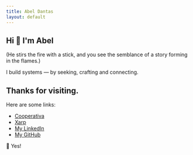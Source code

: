 ```yaml
---
title: Abel Dantas
layout: default
---
```


## Hi 🌿 I'm Abel

<!-- (He throws a ball at you with a wink, and you catch it effortlessly.) -->
(He stirs the fire with a stick, and you see the semblance of a story forming in the flames.)

I build systems — by seeking, crafting and connecting.

## Thanks for visiting.
Here are some links:

- [Cooperativa](https://cpds.pt/)
- [Xarp](https://xarp.pt/)
- [My LinkedIn](https://linkedin.com/in/abel-dantas)
- [My GitHub](https://github.com/abeldantas)




🔮 Yes!